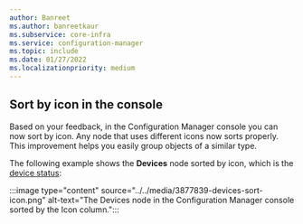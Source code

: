 ```yaml
---
author: Banreet
ms.author: banreetkaur
ms.subservice: core-infra
ms.service: configuration-manager
ms.topic: include
ms.date: 01/27/2022
ms.localizationpriority: medium
---
```


## <a name="bkmk_sortico"></a> Sort by icon in the console

<!--3877839-->

Based on your feedback, in the Configuration Manager console you can now sort by icon. Any node that uses different icons now sorts properly. This improvement helps you easily group objects of a similar type.

The following example shows the **Devices** node sorted by icon, which is the [device status](../../../../clients/manage/monitor-clients.md#monitor-individual-clients):

:::image type="content" source="../../media/3877839-devices-sort-icon.png" alt-text="The Devices node in the Configuration Manager console sorted by the Icon column.":::

